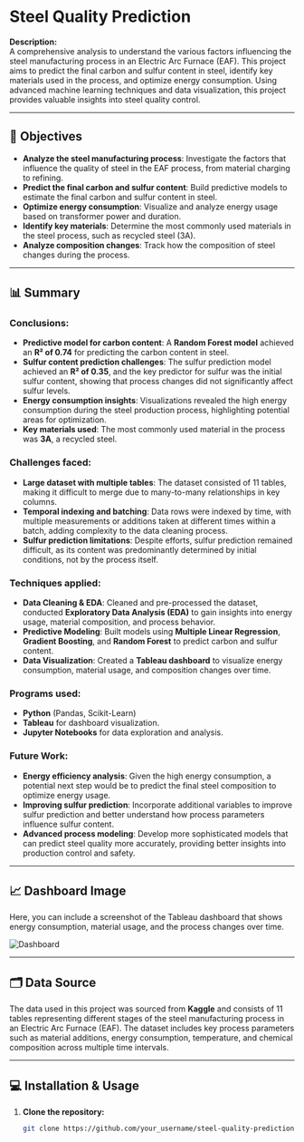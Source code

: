 # Steel Quality Prediction
**Description:**  
A comprehensive analysis to understand the various factors influencing the steel manufacturing process in an Electric Arc Furnace (EAF). This project aims to predict the final carbon and sulfur content in steel, identify key materials used in the process, and optimize energy consumption. Using advanced machine learning techniques and data visualization, this project provides valuable insights into steel quality control.

---

## 🎯 Objectives
- **Analyze the steel manufacturing process**: Investigate the factors that influence the quality of steel in the EAF process, from material charging to refining.
- **Predict the final carbon and sulfur content**: Build predictive models to estimate the final carbon and sulfur content in steel.
- **Optimize energy consumption**: Visualize and analyze energy usage based on transformer power and duration.
- **Identify key materials**: Determine the most commonly used materials in the steel process, such as recycled steel (3A).
- **Analyze composition changes**: Track how the composition of steel changes during the process.

---

## 📊 Summary

### Conclusions:
- **Predictive model for carbon content**: A **Random Forest model** achieved an **R² of 0.74** for predicting the carbon content in steel.
- **Sulfur content prediction challenges**: The sulfur prediction model achieved an **R² of 0.35**, and the key predictor for sulfur was the initial sulfur content, showing that process changes did not significantly affect sulfur levels.
- **Energy consumption insights**: Visualizations revealed the high energy consumption during the steel production process, highlighting potential areas for optimization.
- **Key materials used**: The most commonly used material in the process was **3A**, a recycled steel.

### Challenges faced:
- **Large dataset with multiple tables**: The dataset consisted of 11 tables, making it difficult to merge due to many-to-many relationships in key columns.
- **Temporal indexing and batching**: Data rows were indexed by time, with multiple measurements or additions taken at different times within a batch, adding complexity to the data cleaning process.
- **Sulfur prediction limitations**: Despite efforts, sulfur prediction remained difficult, as its content was predominantly determined by initial conditions, not by the process itself.

### Techniques applied:
- **Data Cleaning & EDA**: Cleaned and pre-processed the dataset, conducted **Exploratory Data Analysis (EDA)** to gain insights into energy usage, material composition, and process behavior.
- **Predictive Modeling**: Built models using **Multiple Linear Regression**, **Gradient Boosting**, and **Random Forest** to predict carbon and sulfur content.
- **Data Visualization**: Created a **Tableau dashboard** to visualize energy consumption, material usage, and composition changes over time.

### Programs used:
- **Python** (Pandas, Scikit-Learn)
- **Tableau** for dashboard visualization.
- **Jupyter Notebooks** for data exploration and analysis.

### Future Work:
- **Energy efficiency analysis**: Given the high energy consumption, a potential next step would be to predict the final steel composition to optimize energy usage.
- **Improving sulfur prediction**: Incorporate additional variables to improve sulfur prediction and better understand how process parameters influence sulfur content.
- **Advanced process modeling**: Develop more sophisticated models that can predict steel quality more accurately, providing better insights into production control and safety.

---

## 📈 Dashboard Image

Here, you can include a screenshot of the Tableau dashboard that shows energy consumption, material usage, and the process changes over time.

![Dashboard](path/to/your_dashboard_image.png)

---

## 🗂️ Data Source

The data used in this project was sourced from **Kaggle** and consists of 11 tables representing different stages of the steel manufacturing process in an Electric Arc Furnace (EAF). The dataset includes key process parameters such as material additions, energy consumption, temperature, and chemical composition across multiple time intervals.

---

## 💻 Installation & Usage

1. **Clone the repository:**
   ```bash
   git clone https://github.com/your_username/steel-quality-prediction.git
